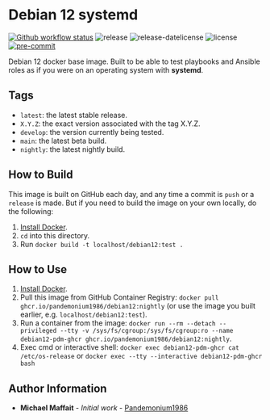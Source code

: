 # Debian 12 systemd

[![Github workflow status](https://github.com/Pandemonium1986/docker-debian12/actions/workflows/docker.yml/badge.svg?branch=main)](https://github.com/Pandemonium1986/docker-debian12/actions/workflows/docker.yml)
![release](https://img.shields.io/github/release/Pandemonium1986/docker-debian12)
![release-datelicense](https://img.shields.io/github/release-date/Pandemonium1986/docker-debian12)
![license](https://img.shields.io/github/license/Pandemonium1986/docker-debian12)
[![pre-commit](https://img.shields.io/badge/pre--commit-enabled-brightgreen?logo=pre-commit&logoColor=white)](https://github.com/pre-commit/pre-commit)

Debian 12 docker base image. Built to be able to test playbooks and Ansible roles as if you were on an operating system with **systemd**.

## Tags

- `latest`: the latest stable release.
- `X.Y.Z`: the exact version associated with the tag X.Y.Z.
- `develop`: the version currently being tested.
- `main`: the latest beta build.
- `nightly`: the latest nightly build.

## How to Build

This image is built on GitHub each day, and any time a commit is `push` or a `release` is made. But if you need to build the image on your own locally, do the following:

1. [Install Docker](https://docs.docker.com/engine/installation/).
2. `cd` into this directory.
3. Run `docker build -t localhost/debian12:test .`

## How to Use

1. [Install Docker](https://docs.docker.com/engine/installation/).
2. Pull this image from GitHub Container Registry: `docker pull ghcr.io/pandemonium1986/debian12:nightly` (or use the image you built earlier, e.g. `localhost/debian12:test`).
3. Run a container from the image: `docker run --rm --detach --privileged --tty -v /sys/fs/cgroup:/sys/fs/cgroup:ro --name debian12-pdm-ghcr ghcr.io/pandemonium1986/debian12:nightly`.
4. Exec cmd or interactive shell: `docker exec debian12-pdm-ghcr cat /etc/os-release` or `docker exec --tty --interactive debian12-pdm-ghcr bash`

## Author Information

- **Michael Maffait** - _Initial work_ - [Pandemonium1986](https://github.com/Pandemonium1986)

